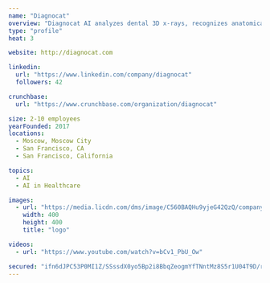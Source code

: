 ```yaml
---
name: "Diagnocat"
overview: "Diagnocat AI analyzes dental 3D x-rays, recognizes anatomical areas and detects various pathologies of maxillo-facial area."
type: "profile"
heat: 3

website: http://diagnocat.com

linkedin:
  url: "https://www.linkedin.com/company/diagnocat"
  followers: 42

crunchbase:
  url: "https://www.crunchbase.com/organization/diagnocat"

size: 2-10 employees
yearFounded: 2017
locations:
  - Moscow, Moscow City
  - San Francisco, CA
  - San Francisco, California

topics:
  - AI
  - AI in Healthcare

images:
  - url: "https://media.licdn.com/dms/image/C560BAQHu9yjeG42QzQ/company-logo_400_400/0?e=1582761600&v=beta&t=xNoMXnNpKRY__jqea_OUJNZClCA_54MlsRW5CrIj-lA"
    width: 400
    height: 400
    title: "logo"

videos:
  - url: "https://www.youtube.com/watch?v=bCv1_PbU_Ow"

secured: "ifn6dJPC53P0MI1Z/SSssdX0yo5Bp2i8BbqZeogmYfTNntMz8S5r1U04T9D/rX4gK5IK5xLoJmI7+bXBnwZwNpaKcMv2D1aWAap2ofoP+Bsyvi0AmpeuZ3tWCqLiwJOJsDLlEMaQjmb1J9uL6d0NWZYlZyEvfJlU7K/43UNgna1p16XrZFK0PALH10170s7V6T5eYCAMq6rBVMYOZDGH+9elkLeBIX2Fp/iyAsow8GIQVASEtEtq0ni7SHAAz9guIf6Q+WlmE2QezBL7JuEA/g==;iB7o7ck04Aju3KAeWd5aSQ=="
---
```


